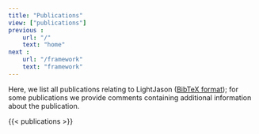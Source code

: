 ```yaml
---
title: "Publications"
view: ["publications"]
previous :
    url: "/"
    text: "home"
next :
    url: "/framework"
    text: "framework"
---
```


Here, we list all publications relating to LightJason ([BibTeX format](/references.bib)); for some publications we provide comments containing additional information about the publication.

{{< publications >}}
